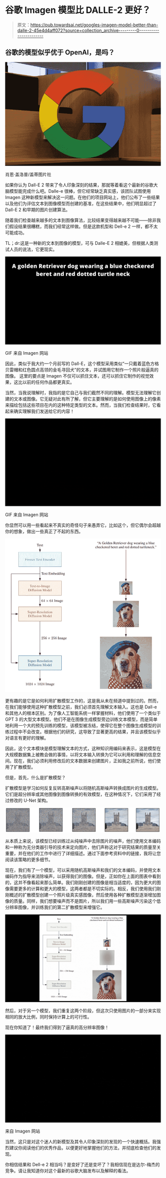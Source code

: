 # 谷歌 Imagen 模型比 DALLE-2 更好？

> 原文：<https://pub.towardsai.net/googles-imagen-model-better-than-dalle-2-45e4d4aff072?source=collection_archive---------0----------------------->

## 谷歌的模型似乎优于 OpenAI，是吗？

![](img/573d06d54ad09bb813b22d9ad4b1c956.png)

肖恩·盖洛普/盖蒂图片社

如果你认为 Dall-E 2 带来了令人印象深刻的结果，那就等着看这个最新的谷歌大脑模型能完成什么吧。Dalle-e 很棒，但它经常缺乏真实感，该团队试图使用 Imagen 这种新模型来解决这一问题。在他们的项目网站上，他们公布了一些结果以及他们为评估文本到图像模型而创建的基准，在这些结果中，他们明显超过了 Dall-E 2 和早期的图片创建算法。

随着我们检查越来越多的文本到图像算法，比较结果变得越来越不可能——除非我们假设结果很糟糕，而我们经常这样做。但是这款机型和 Dell-e 2 一样，都不太可能成功。

TL；dr:这是一种新的文本到图像的模型，可与 Dalle-E 2 相媲美，但根据人类测试人员的说法，它更现实。

![](img/d43063cb338e2f2057fd06380140ff14.png)

GIF 来自 Imagen 网站

因此，类似于我大约一个月前写的 Dall-E，这个模型采用类似“一只戴着蓝色方格贝雷帽和红色圆点高领的金毛寻回犬”的文本，并试图用它制作一个照片般逼真的图像。
这里的要点是 Imagen 不仅可以抓住文本，还可以抓住它制作的视觉效果，这比以前的任何作品都更真实。

当然，当我说理解时，我指的是它自己与我们截然不同的理解。模型无法理解它创建的文本或图像。它无疑对此有所了解，但它主要理解的是如何使用图像上的像素来描绘包括这些项目在内的这种特定类型的文本。然而，当我们检查结果时，它看起来确实理解我们发送给它的内容！

![](img/231c4f8a1fac11dbc1cf770f8fd5aecb.png)

GIF 来自 Imagen 网站

你显然可以用一些看起来不真实的奇怪句子来愚弄它，比如这个，但它偶尔会超越你的想象，做出一些真正了不起的东西。

![](img/43e042c138f29f24cc8d0da041e2d606.png)

更有趣的是它是如何利用扩散模型工作的，这是我从未在频道中提到过的。然而，在我们能够使用这种扩散模型之前，我们必须首先理解文本输入。这也是 Dall-e 和其他人的根本区别。为了像人工智能系统一样掌握材料，他们使用了一个类似于 GPT 3 的大型文本模型。他们不是在图像生成模型旁边训练文本模型，而是简单地利用一个大的预先训练的模型，该模型被冻结，使得它在整个图像生成模型的训练过程中不会改变。根据他们的研究，这导致了显著更高的结果，并且该模型似乎对语言有更好的理解。

因此，这个文本模块是模型理解文本的方式，这种知识用编码来表示，这是模型在大规模数据集上被教会做的事情，以将文本输入转换为它可以利用和理解的信息空间。现在，我们必须利用修改后的文本数据来创建图片，正如我之前所说，他们使用了扩散模型。

但是，首先，什么是扩散模型？

扩散模型是学习如何反复反转高斯噪声以将随机高斯噪声转换成图片的生成模型。它们是超分辨率或其他图像到图像转换的有效模型，在这种情况下，它们采用了经过修改的 U-Net 架构。

![](img/b55ae3f795fd9eb96943bf76f6bfad50.png)

从本质上来说，该模型已经训练过从纯噪声中去除图片的噪声，他们使用文本编码和一种称为无分类器引导的技术来定向图片，他们声称这对于研究结果的质量至关重要，并在他们的工作中进行了详细描述。通过下面参考资料中的链接，我将让您阅读该策略的更多细节。

现在，我们有了一个模型，可以采用随机高斯噪声和我们的文本编码，并使用文本编码作为指导来消除噪声，以获得我们的图像。但是，正如你在上面的图表中看到的，这并不像看起来那么简单。我们刚刚创建的图像是相当适度的，因为更大的图像需要更多的计算和更大的模型，这两者都是不切实际的。相反，我们使用我们刚刚概述的扩散模型创建一个照片级真实感图像，然后使用各种扩散模型逐渐增加图像的质量。同样，我们想要噪声而不是图片，所以我们用一些高斯噪声污染这个低分辨率图像，并训练我们的第二扩散模型来增强它。

![](img/0f7f0f7ae9668f2b5f14274b9217ade7.png)

然后，对于另一个模型，我们重复这两个阶段，但这次只使用图片的一部分来实现相同的放大比例，同时保持计算上的可行性。

现在你知道了！最终我们得到了逼真的高分辨率图像！

![](img/e40edc47ddcc7cfc65330504ab6fdb16.png)

来自 Imagen 网站

当然，这只是对这个迷人的新模型及其令人印象深刻的发现的一个快速概括。我强烈建议你阅读他们的优秀作品，以便更好地掌握他们的方法，并彻底检查他们的发现。

你相信结果和 Dell-e 2 相当吗？是变好了还是变坏了？我相信现在是达尔-梅杰的竞争。请让我知道你对这个最新的谷歌大脑发布以及解释的看法。